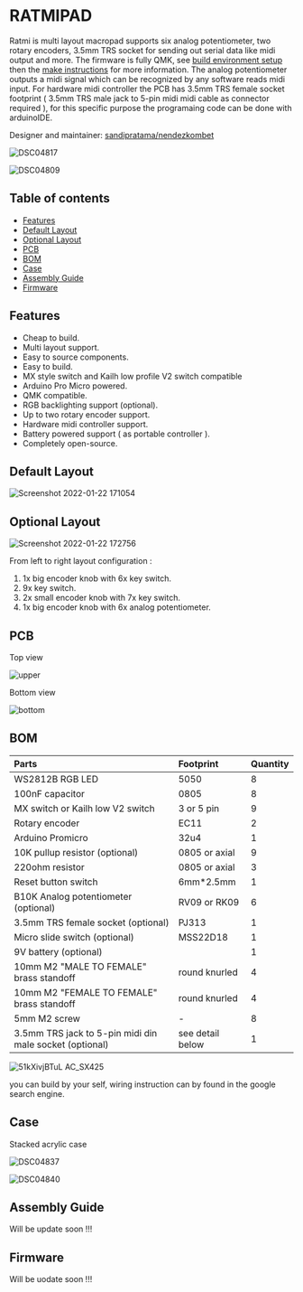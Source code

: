 # RATMIPAD

Ratmi is multi layout macropad supports six analog potentiometer, two rotary encoders, 3.5mm TRS socket for sending out serial data like midi output and more. The firmware is fully QMK, see [build environment setup](https://docs.qmk.fm/#/getting_started_build_tools) then the [make instructions](https://docs.qmk.fm/#/getting_started_make_guide) for more information. 
The analog potentiometer outputs a midi signal which can be recognized by any software reads midi input. For hardware midi controller the PCB has 3.5mm TRS female socket footprint ( 3.5mm TRS male jack to 5-pin midi midi cable as connector required ), for this specific purpose the programaing code can be done with arduinoIDE.

Designer and maintainer: [sandipratama/nendezkombet](https://github.com/nendezkombet) 


![DSC04817](https://user-images.githubusercontent.com/82454371/150630727-42b04696-4c57-4079-88c4-db2a9ac5d35e.jpg)

![DSC04809](https://user-images.githubusercontent.com/82454371/150630732-6e4a5c95-a508-4664-8c4d-1ff9fe7a1c56.jpg)


## Table of contents

- [Features](#features)
- [Default Layout](#default-layout)
- [Optional Layout](#optional-layout)
- [PCB](#pcb)
- [BOM](#bom)
- [Case](#case)
- [Assembly Guide](#assembly-guide)
- [Firmware](#firmware)


## Features


- Cheap to build.
- Multi layout support.
- Easy to source components.
- Easy to build.
- MX style switch and Kailh low profile V2 switch compatible
- Arduino Pro Micro powered.
- QMK compatible.
- RGB backlighting support (optional).
- Up to two rotary encoder support.
- Hardware midi controller support.
- Battery powered support ( as portable controller ).
- Completely open-source.


## Default Layout


![Screenshot 2022-01-22 171054](https://user-images.githubusercontent.com/82454371/150634974-43f5ce20-520c-4ecf-b685-a5e6a9a79136.png)


## Optional Layout 


![Screenshot 2022-01-22 172756](https://user-images.githubusercontent.com/82454371/150634990-3c94788f-6693-495a-a578-00850d2df288.png)

From left to right layout configuration :

1. 1x big encoder knob with 6x key switch.
2. 9x key switch.
3. 2x small encoder knob with 7x key switch.
4. 1x big encoder knob with 6x analog potentiometer.


## PCB


Top view


![upper](https://user-images.githubusercontent.com/82454371/150636799-4c5a5ed7-6855-46f0-90fe-4ed2c280f6ce.png)


Bottom view


![bottom](https://user-images.githubusercontent.com/82454371/150636808-75d68e0a-db87-46cb-b2ee-3d14b719f42a.png)


## BOM

|Parts|Footprint|Quantity|
|:---|:---|:---|
|WS2812B RGB LED |5050|8|
|100nF capacitor|0805|8|
|MX switch or Kailh low V2 switch |3 or 5 pin|9|
|Rotary encoder|EC11|2|
|Arduino Promicro |32u4|1|
|10K pullup resistor (optional)|0805 or axial|9|
|220ohm resistor|0805 or axial|3|
|Reset button switch |6mm*2.5mm|1|
|B10K Analog potentiometer (optional) | RV09 or RK09|6|
|3.5mm TRS female socket (optional) |PJ313|1|
|Micro slide switch (optional)|MSS22D18 |1|
|9V battery (optional) ||1|
|10mm M2 "MALE TO FEMALE" brass standoff|round knurled|4|
|10mm M2 "FEMALE TO FEMALE" brass standoff|round knurled|4|
|5mm M2 screw|-|8|
|3.5mm TRS jack to 5-pin midi din male socket (optional) |see detail below|1|


![51kXivjBTuL _AC_SX425_](https://user-images.githubusercontent.com/82454371/150636116-4ee8e17d-2fe3-4c75-84c9-792c8be12903.jpg)


you can build by your self, wiring instruction can by found in the google search engine.


## Case

Stacked acrylic case 


![DSC04837](https://user-images.githubusercontent.com/82454371/150636476-ca4dd9e8-aa27-4ff9-9fa8-5f2157010b53.jpg)


![DSC04840](https://user-images.githubusercontent.com/82454371/150636525-73c4b8e4-4978-475d-8bf5-532a54f16a95.jpg)


## Assembly Guide

Will be update soon !!!


## Firmware


Will be uodate soon !!!

